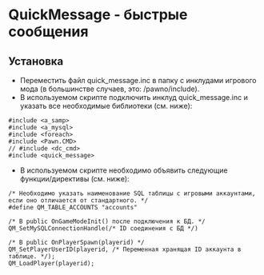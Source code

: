 # QuickMessage - быстрые сообщения 
## Установка
- Переместить файл quick_message.inc в папку с инклудами игрового мода (в большинстве случаев, это: /pawno/include).
- В используемом скрипте подключить инклуд quick_message.inc и указать все необходимые библиотеки (см. ниже):
```pawn
#include <a_samp>
#include <a_mysql>
#include <foreach>
#include <Pawn.CMD>
// #include <dc_cmd>
#include <quick_message>
```
- В используемом скрипте необходимо объявить следующие функции/директивы (см. ниже):
```pawn
/* Необходимо указать наименование SQL таблицы с игровыми аккаунтами, если оно отличается от стандартного. */
#define QM_TABLE_ACCOUNTS "accounts"
```


```pawn
/* В public OnGameModeInit() после подключения к БД. */
QM_SetMySQLConnectionHandle(/* ID соединения с БД */)
```
```pawn
/* В public OnPlayerSpawn(playerid) */
QM_SetPlayerUserID(playerid, /* Переменная хранящая ID аккаунта в таблице. */);
QM_LoadPlayer(playerid);
```
